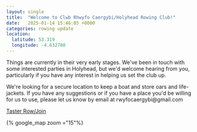 ```yaml
---
layout: single
title:  "Welcome to Clwb Rhwyfo Caergybi/Holyhead Rowing Club!"
date:   2025-01-14 15:46:05 +0000
categories: rowing update
location:
  latitude: 53.319
  longitude: -4.632780
---
```

<p>Things are currently in their very early stages. We've been in touch with some interested parties in Holyhead, but we'd welcome hearing from you, particularly if you have any interest in helping us set the club up.</p>
<p>We're looking for a secure location to keep a boat and store oars and life-jackets. If you have any suggestions or if you have a place you'd be willing for us to use, please let us know by email at rwyfocaergybi@gmail.com</p>

<p><a href="https://docs.google.com/forms/d/e/1FAIpQLSf6uWSjHYmK6nv0aIPdKx-RXpDN-R-7Iy33QusrgKHnicPHrg/viewform?usp=header">Taster Row/Join</a></p>
{% google_map zoom ="15"%}